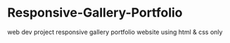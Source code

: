 # Responsive-Gallery-Portfolio
web dev project responsive gallery portfolio website using html &amp; css only

